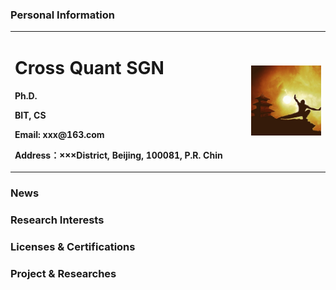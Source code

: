 ### Personal Information

<table border="0">
  <tr>
    <td width="75%">
      <h1>Cross Quant SGN</h1>
      <p><b>Ph.D.</b></p>
      <p><b>BIT, CS</b></p>
      <p><b>Email: xxx@163.com</b></p>
      <p><b>Address：×××District, Beijing, 100081, P.R. Chin</b></p>
    </td>
    <td width="25%">
      <img src="photo.jpg" widthoto="100%">
    </td>
  </tr>
</table>

### News
### Research Interests
### Licenses & Certifications
### Project & Researches

